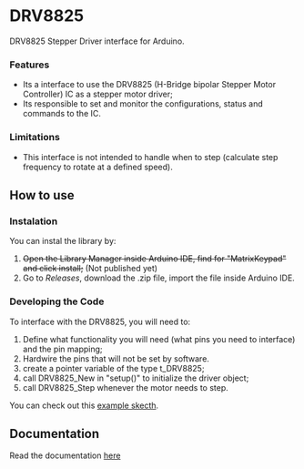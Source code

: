 # DRV8825

DRV8825 Stepper Driver interface for Arduino.

### Features

- Its a interface to use the DRV8825 (H-Bridge bipolar Stepper Motor Controller) IC as a stepper motor driver;
- Its responsible to set and monitor the configurations, status and commands to the IC.

### Limitations

- This interface is not intended to handle when to step (calculate step frequency to rotate at a defined speed).

## How to use

### Instalation 

You can instal the library by:
1. ~~Open the Library Manager inside Arduino IDE, find for "MatrixKeypad" and click install;~~ (Not published yet)
2. Go to _Releases_, download the .zip file, import the file inside Arduino IDE. 

### Developing the Code

To interface with the DRV8825, you will need to:
1. Define what functionality you will need (what pins you need to interface) and the pin mapping;
2. Hardwire the pins that will not be set by software.
3. create a pointer variable of the type t_DRV8825;
4. call DRV8825_New in "setup()" to initialize the driver object;
5. call DRV8825_Step whenever the motor needs to step.

You can check out this [example skecth](../master/examples/DRV8825/DRV8825.ino).

## Documentation

Read the documentation [here](../master/docs/api.md)
